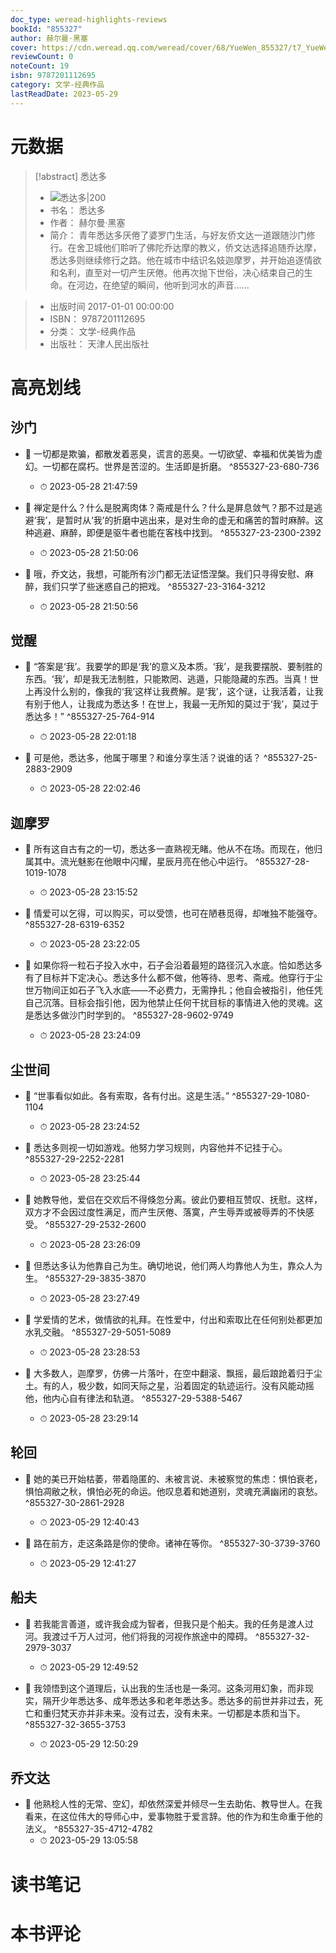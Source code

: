 ```yaml
---
doc_type: weread-highlights-reviews
bookId: "855327"
author: 赫尔曼·黑塞
cover: https://cdn.weread.qq.com/weread/cover/68/YueWen_855327/t7_YueWen_855327.jpg
reviewCount: 0
noteCount: 19
isbn: 9787201112695
category: 文学-经典作品
lastReadDate: 2023-05-29
---
```

# 元数据
> [!abstract] 悉达多
> - ![ 悉达多|200](https://cdn.weread.qq.com/weread/cover/68/YueWen_855327/t7_YueWen_855327.jpg)
> - 书名： 悉达多
> - 作者： 赫尔曼·黑塞
> - 简介：     青年悉达多厌倦了婆罗门生活，与好友侨文达一道跟随沙门修行。在舍卫城他们聆听了佛陀乔达摩的教义，侨文达选择追随乔达摩，悉达多则继续修行之路。他在城市中结识名妓迦摩罗，并开始追逐情欲和名利，直至对一切产生厌倦。他再次抛下世俗，决心结束自己的生命。在河边，在绝望的瞬间，他听到河水的声音……

> - 出版时间 2017-01-01 00:00:00
> - ISBN： 9787201112695
> - 分类： 文学-经典作品
> - 出版社： 天津人民出版社

# 高亮划线

## 沙门


- 📌 一切都是欺骗，都散发着恶臭，谎言的恶臭。一切欲望、幸福和优美皆为虚幻。一切都在腐朽。世界是苦涩的。生活即是折磨。 ^855327-23-680-736
    - ⏱ 2023-05-28 21:47:59 

- 📌 禅定是什么？什么是脱离肉体？斋戒是什么？什么是屏息敛气？那不过是逃避‘我’，是暂时从‘我’的折磨中逃出来，是对生命的虚无和痛苦的暂时麻醉。这种逃避、麻醉，即便是驱牛者也能在客栈中找到。 ^855327-23-2300-2392
    - ⏱ 2023-05-28 21:50:06 

- 📌 哦，乔文达，我想，可能所有沙门都无法证悟涅槃。我们只寻得安慰、麻醉，我们只学了些迷惑自己的把戏。 ^855327-23-3164-3212
    - ⏱ 2023-05-28 21:50:56 
## 觉醒


- 📌 “答案是‘我’。我要学的即是‘我’的意义及本质。‘我’，是我要摆脱、要制胜的东西。‘我’，却是我无法制胜，只能欺罔、逃遁，只能隐藏的东西。当真！世上再没什么别的，像我的‘我’这样让我费解。是‘我’，这个谜，让我活着，让我有别于他人，让我成为悉达多！在世上，我最一无所知的莫过于‘我’，莫过于悉达多！” ^855327-25-764-914
    - ⏱ 2023-05-28 22:01:18 

- 📌 可是他，悉达多，他属于哪里？和谁分享生活？说谁的话？ ^855327-25-2883-2909
    - ⏱ 2023-05-28 22:02:46 
## 迦摩罗


- 📌 所有这自古有之的一切，悉达多一直熟视无睹。他从不在场。而现在，他归属其中。流光魅影在他眼中闪耀，星辰月亮在他心中运行。 ^855327-28-1019-1078
    - ⏱ 2023-05-28 23:15:52 

- 📌 情爱可以乞得，可以购买，可以受馈，也可在陋巷觅得，却唯独不能强夺。 ^855327-28-6319-6352
    - ⏱ 2023-05-28 23:22:05 

- 📌 如果你将一粒石子投入水中，石子会沿着最短的路径沉入水底。恰如悉达多有了目标并下定决心。悉达多什么都不做，他等待、思考、斋戒。他穿行于尘世万物间正如石子飞入水底——不必费力，无需挣扎；他自会被指引，他任凭自己沉落。目标会指引他，因为他禁止任何干扰目标的事情进入他的灵魂。这是悉达多做沙门时学到的。 ^855327-28-9602-9749
    - ⏱ 2023-05-28 23:24:09 
## 尘世间


- 📌 “世事看似如此。各有索取，各有付出。这是生活。” ^855327-29-1080-1104
    - ⏱ 2023-05-28 23:24:52 

- 📌 悉达多则视一切如游戏。他努力学习规则，内容他并不记挂于心。 ^855327-29-2252-2281
    - ⏱ 2023-05-28 23:25:44 

- 📌 她教导他，爱侣在交欢后不得倏忽分离。彼此仍要相互赞叹、抚慰。这样，双方才不会因过度性满足，而产生厌倦、落寞，产生辱弄或被辱弄的不快感受。 ^855327-29-2532-2600
    - ⏱ 2023-05-28 23:26:09 

- 📌 但悉达多认为他靠自己为生。确切地说，他们两人均靠他人为生，靠众人为生。 ^855327-29-3835-3870
    - ⏱ 2023-05-28 23:27:49 

- 📌 学爱情的艺术，做情欲的礼拜。在性爱中，付出和索取比在任何别处都更加水乳交融。 ^855327-29-5051-5089
    - ⏱ 2023-05-28 23:28:53 

- 📌 大多数人，迦摩罗，仿佛一片落叶，在空中翻滚、飘摇，最后踉跄着归于尘土。有的人，极少数，如同天际之星，沿着固定的轨迹运行。没有风能动摇他，他内心自有律法和轨道。 ^855327-29-5388-5467
    - ⏱ 2023-05-28 23:29:14 
## 轮回


- 📌 她的美已开始枯萎，带着隐匿的、未被言说、未被察觉的焦虑：惧怕衰老，惧怕凋敝之秋，惧怕必死的命运。他叹息着和她道别，灵魂充满幽闭的哀愁。 ^855327-30-2861-2928
    - ⏱ 2023-05-29 12:40:43 

- 📌 路在前方，走这条路是你的使命。诸神在等你。 ^855327-30-3739-3760
    - ⏱ 2023-05-29 12:41:27 
## 船夫


- 📌 若我能言善道，或许我会成为智者，但我只是个船夫。我的任务是渡人过河。我渡过千万人过河，他们将我的河视作旅途中的障碍。 ^855327-32-2979-3037
    - ⏱ 2023-05-29 12:49:52 

- 📌 我领悟到这个道理后，认出我的生活也是一条河。这条河用幻象，而非现实，隔开少年悉达多、成年悉达多和老年悉达多。悉达多的前世并非过去，死亡和重归梵天亦并非未来。没有过去，没有未来。一切都是本质和当下。 ^855327-32-3655-3753
    - ⏱ 2023-05-29 12:50:29 
## 乔文达


- 📌 他熟稔人性的无常、空幻，却依然深爱并倾尽一生去助佑、教导世人。在我看来，在这位伟大的导师心中，爱事物胜于爱言辞。他的作为和生命重于他的法义。 ^855327-35-4712-4782
    - ⏱ 2023-05-29 13:05:58 
# 读书笔记

# 本书评论
